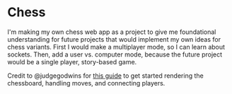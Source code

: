 # Chess

I'm making my own chess web app as a project to give me foundational understanding for future projects that would implement my own ideas for chess variants. First I would make a multiplayer mode, so I can learn about sockets. Then, add a user vs. computer mode, because the future project would be a single player, story-based game.

Credit to @judgegodwins for [this guide](https://blog.openreplay.com/building-a-chess-game-with-react/) to get started rendering the chessboard, handling moves, and connecting players.
